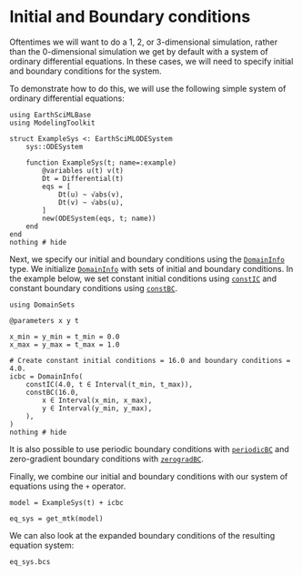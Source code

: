 # Initial and Boundary conditions

Oftentimes we will want to do a 1, 2, or 3-dimensional simulation, rather than the 0-dimensional simulation we get by default with a system of ordinary differential equations.
In these cases, we will need to specify initial and boundary conditions for the system.

To demonstrate how to do this, we will use the following simple system of ordinary differential equations:

```@example icbc
using EarthSciMLBase
using ModelingToolkit

struct ExampleSys <: EarthSciMLODESystem
    sys::ODESystem

    function ExampleSys(t; name=:example)
        @variables u(t) v(t)
        Dt = Differential(t)
        eqs = [
            Dt(u) ~ √abs(v),
            Dt(v) ~ √abs(u),
        ]
        new(ODESystem(eqs, t; name))
    end
end
nothing # hide
```
Next, we specify our initial and boundary conditions using the [`DomainInfo`](@ref) type.
We initialize [`DomainInfo`](@ref) with sets of initial and boundary conditions.
In the example below, we set constant initial conditions using [`constIC`](@ref) and constant boundary conditions using [`constBC`](@ref).

```@example icbc
using DomainSets

@parameters x y t

x_min = y_min = t_min = 0.0
x_max = y_max = t_max = 1.0

# Create constant initial conditions = 16.0 and boundary conditions = 4.0.
icbc = DomainInfo(
    constIC(4.0, t ∈ Interval(t_min, t_max)),
    constBC(16.0,
        x ∈ Interval(x_min, x_max),
        y ∈ Interval(y_min, y_max),
    ),
)
nothing # hide
```

It is also possible to use periodic boundary conditions with [`periodicBC`](@ref) and zero-gradient boundary conditions with [`zerogradBC`](@ref).

Finally, we combine our initial and boundary conditions with our system of equations using the `+` operator.

```@example icbc
model = ExampleSys(t) + icbc

eq_sys = get_mtk(model)
```

We can also look at the expanded boundary conditions of the resulting equation system:

```@example icbc
eq_sys.bcs
```